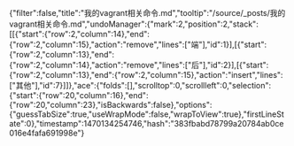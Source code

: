 {"filter":false,"title":"我的vagrant相关命令.md","tooltip":"/source/_posts/我的vagrant相关命令.md","undoManager":{"mark":2,"position":2,"stack":[[{"start":{"row":2,"column":14},"end":{"row":2,"column":15},"action":"remove","lines":["端"],"id":1}],[{"start":{"row":2,"column":13},"end":{"row":2,"column":14},"action":"remove","lines":["后"],"id":2}],[{"start":{"row":2,"column":13},"end":{"row":2,"column":15},"action":"insert","lines":["其他"],"id":7}]]},"ace":{"folds":[],"scrolltop":0,"scrollleft":0,"selection":{"start":{"row":20,"column":16},"end":{"row":20,"column":23},"isBackwards":false},"options":{"guessTabSize":true,"useWrapMode":false,"wrapToView":true},"firstLineState":0},"timestamp":1470134254746,"hash":"383fbabd78799a20784ab0ce016e4fafa691998e"}